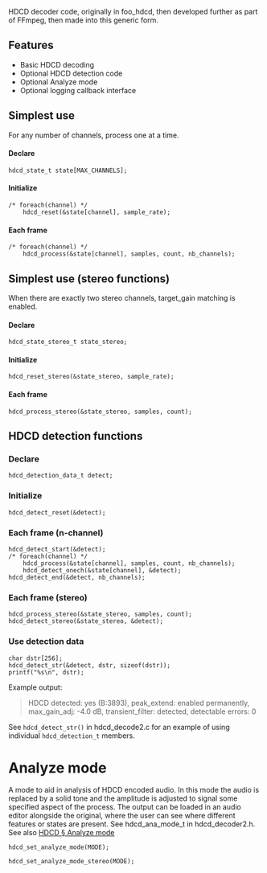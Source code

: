 HDCD decoder code, originally in foo_hdcd, then developed further as part of FFmpeg, then made into this generic form.

Features
--------

* Basic HDCD decoding
* Optional HDCD detection code
* Optional Analyze mode
* Optional logging callback interface

Simplest use
------------

For any number of channels, process one at a time.

#### Declare
    hdcd_state_t state[MAX_CHANNELS];

#### Initialize
    /* foreach(channel) */
        hdcd_reset(&state[channel], sample_rate);

#### Each frame
    /* foreach(channel) */
        hdcd_process(&state[channel], samples, count, nb_channels);


Simplest use (stereo functions)
-------------------------------

When there are exactly two stereo channels, target_gain matching is enabled.

#### Declare
    hdcd_state_stereo_t state_stereo;

#### Initialize
    hdcd_reset_stereo(&state_stereo, sample_rate);

#### Each frame
    hdcd_process_stereo(&state_stereo, samples, count);


HDCD detection functions
------------------------

### Declare
    hdcd_detection_data_t detect;

### Initialize
    hdcd_detect_reset(&detect);

### Each frame (n-channel)
    hdcd_detect_start(&detect);
    /* foreach(channel) */
        hdcd_process(&state[channel], samples, count, nb_channels);
        hdcd_detect_onech(&state[channel], &detect);
    hdcd_detect_end(&detect, nb_channels);

### Each frame (stereo)
    hdcd_process_stereo(&state_stereo, samples, count);
    hdcd_detect_stereo(&state_stereo, &detect);

### Use detection data
    char dstr[256];
    hdcd_detect_str(&detect, dstr, sizeof(dstr));
    printf("%s\n", dstr);
    
Example output:
> HDCD detected: yes (B:3893), peak_extend: enabled permanently, max_gain_adj: -4.0 dB, transient_filter: detected, detectable errors: 0

See `hdcd_detect_str()` in hdcd_decode2.c for an example of using individual `hdcd_detection_t` members.

Analyze mode
============

A mode to aid in analysis of HDCD encoded audio. In this mode the audio is replaced by a solid tone and the amplitude is adjusted to signal some specified aspect of the process. The output can be loaded in an audio editor alongside the original, where the user can see where different features or states are present.
See hdcd_ana_mode_t in hdcd_decoder2.h. See also [HDCD § Analyze mode](http://wiki.hydrogenaud.io/index.php?title=High_Definition_Compatible_Digital#Analyze_mode)

    hdcd_set_analyze_mode(MODE);

    hdcd_set_analyze_mode_stereo(MODE);

